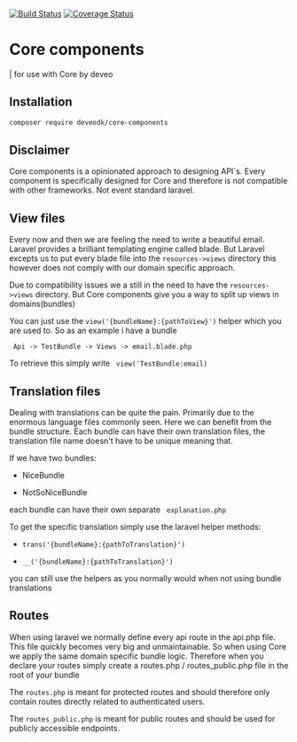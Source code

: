 [![Build Status](https://travis-ci.com/Deveodk/core-component.svg?token=5PQPvas2tsQp4Fy3pVoP&branch=master)](https://travis-ci.com/Deveodk/core-component)
[![Coverage Status](https://coveralls.io/repos/github/Deveodk/core-component/badge.svg?branch=master)](https://coveralls.io/github/Deveodk/core-component?branch=master)

# Core components

| for use with Core by deveo

## Installation

```bash
composer require deveodk/core-components
```


## Disclaimer

Core components is a opinionated approach to designing API´s.
Every component is specifically designed for Core and therefore is not compatible with other frameworks. Not event standard laravel.

## View files

 Every now and then we are feeling the need to write a beautiful email.
 Laravel provides a brilliant templating engine called blade.
 But Laravel excepts us to put every blade file into the ```resources->views``` directory this however does not comply with our domain specific approach.
 
 Due to compatibility issues we a still in the need to have the ```resources->views``` directory.
 But Core components give you a way to split up views in domains(bundles)
 
 You can just use the ``` view('{bundleName}:{pathToView}') ``` helper which you are used to. So as an example i have a bundle
 
 ``` Api -> TestBundle -> Views -> email.blade.php```
 
 To retrieve this simply write ``` view('TestBundle:email)```

## Translation files

Dealing with translations can be quite the pain. Primarily due to the enormous language files commonly seen.
Here we can benefit from the bundle structure. Each bundle can have their own translation files, the translation file name doesn't have to be unique meaning that.

If we have two bundles:

- NiceBundle

- NotSoNiceBundle

each bundle can have their own separate ``` explanation.php```

To get the specific translation simply use the laravel helper methods:

- ``` trans('{bundleName}:{pathToTranslation}') ```

- ``` __('{bundleName}:{pathToTranslation}') ```

you can still use the helpers as you normally would when not using bundle translations

## Routes

When using laravel we normally define every api route in the api.php file. This file quickly becomes very big and unmaintainable.
So when using Core we apply the same domain specific bundle logic. Therefore when you declare your routes simply create a routes.php / routes_public.php file in the root of your bundle

The ``` routes.php ``` is meant for protected routes and should therefore only contain routes directly related to authenticated users.

The ``` routes_public.php ``` is meant for public routes and should be used for publicly accessible endpoints.

